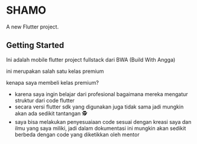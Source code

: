 # SHAMO

A new Flutter project.

## Getting Started

Ini adalah mobile flutter project fullstack dari BWA (Build With Angga)

ini merupakan salah satu kelas premium

kenapa saya membeli kelas premium?
- karena saya ingin belajar dari profesional bagaimana mereka mengatur struktur dari code flutter
- secara versi flutter sdk yang digunakan juga tidak sama jadi mungkin akan ada sedikit tantangan 🕵️
- saya bisa melakukan penyesuaiaan code sesuai dengan kreasi saya dan ilmu yang saya miliki, jadi dalam dokumentasi ini mungkin akan sedikit berbeda dengan code yang diketikkan oleh mentor
